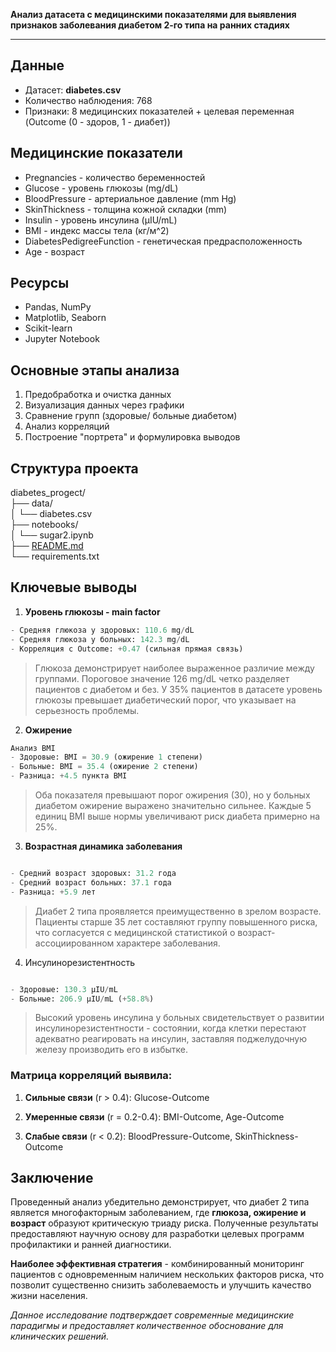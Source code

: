 **Анализ датасета с медицинскими показателями для выявления признаков заболевания диабетом 2-го типа на ранних стадиях**

---
## Данные

- Датасет: **diabetes.csv**
- Количество наблюдения: 768
- Признаки: 8 медицинских показателей + целевая переменная (Outcome (0 - здоров, 1 - диабет))

## Медицинские показатели

- Pregnancies - количество беременностей
- Glucose - уровень глюкозы (mg/dL)
- BloodPressure - артериальное давление (mm Hg)
- SkinThickness - толщина кожной складки (mm)
- Insulin - уровень инсулина (μIU/mL)
- BMI - индекс массы тела (кг/м^2)
- DiabetesPedigreeFunction - генетическая предрасположенность
- Age - возраст

## Ресурсы

- Pandas, NumPy
- Matplotlib, Seaborn
- Scikit-learn
- Jupyter Notebook

## Основные этапы анализа

1. Предобработка и очистка данных
2. Визуализация данных через графики
3. Сравнение групп (здоровые/ больные диабетом)
4. Анализ корреляций
5. Построение "портрета" и формулировка выводов

## Структура проекта

diabetes_progect/  
├── data/  
│ └── diabetes.csv  
├── notebooks/  
│ └── sugar2.ipynb  
├── [README.md](https://readme.md/)  
└── requirements.txt

## Ключевые выводы

1. **Уровень глюкозы - main factor**

```python
- Средняя глюкоза у здоровых: 110.6 mg/dL
- Средняя глюкоза у больных: 142.3 mg/dL
- Корреляция с Outcome: +0.47 (сильная прямая связь)
```

> Глюкоза демонстрирует наиболее выраженное различие между группами. Пороговое значение 126 mg/dL четко разделяет пациентов с диабетом и без. У 35% пациентов в датасете уровень глюкозы превышает диабетический порог, что указывает на серьезность проблемы.


2. **Ожирение**

```python
Анализ BMI
- Здоровые: BMI = 30.9 (ожирение 1 степени)
- Больные: BMI = 35.4 (ожирение 2 степени)
- Разница: +4.5 пункта BMI
```

> Оба показателя превышают порог ожирения (30), но у больных диабетом ожирение выражено значительно сильнее. Каждые 5 единиц BMI выше нормы увеличивают риск диабета примерно на 25%.


3. **Возрастная динамика заболевания**

```python

- Средний возраст здоровых: 31.2 года
- Средний возраст больных: 37.1 года
- Разница: +5.9 лет
```

> Диабет 2 типа проявляется преимущественно в зрелом возрасте. Пациенты старше 35 лет составляют группу повышенного риска, что согласуется с медицинской статистикой о возраст-ассоциированном характере заболевания.


4. Инсулинорезистентность

```python

- Здоровые: 130.3 μIU/mL
- Больные: 206.9 μIU/mL (+58.8%)
```

> Высокий уровень инсулина у больных свидетельствует о развитии инсулинорезистентности - состоянии, когда клетки перестают адекватно реагировать на инсулин, заставляя поджелудочную железу производить его в избытке.

### **Матрица корреляций выявила:**

1. **Сильные связи** (r > 0.4): Glucose-Outcome
    
2. **Умеренные связи** (r = 0.2-0.4): BMI-Outcome, Age-Outcome
    
3. **Слабые связи** (r < 0.2): BloodPressure-Outcome, SkinThickness-Outcome

## Заключение

Проведенный анализ убедительно демонстрирует, что диабет 2 типа является многофакторным заболеванием, где **глюкоза, ожирение и возраст** образуют критическую триаду риска. Полученные результаты предоставляют научную основу для разработки целевых программ профилактики и ранней диагностики.

**Наиболее эффективная стратегия** - комбинированный мониторинг пациентов с одновременным наличием нескольких факторов риска, что позволит существенно снизить заболеваемость и улучшить качество жизни населения.

_Данное исследование подтверждает современные медицинские парадигмы и предоставляет количественное обоснование для клинических решений._

